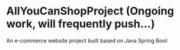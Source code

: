 # AllYouCanShopProject (Ongoing work, will frequently push...)
An e-commerce website project built based on Java Spring Boot

